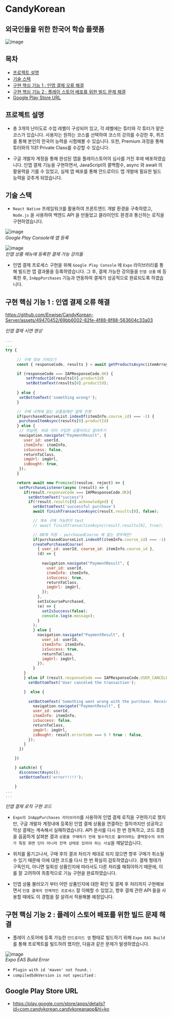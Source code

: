 # CandyKorean
## 외국인들을 위한 한국어 학습 플랫폼

![image](https://github.com/Enwise/CandyKorean-Server/assets/49470452/3dee151c-c4e7-40a2-9950-dad55b3df72c)


## 목차
- [프로젝트 설명](#프로젝트-설명)
- [기술 스택](#기술-스택)
- [구현 핵심 기능 1 : 인앱 결제 오류 해결](#구현-핵심-기능-1-:-인앱-결제-오류-해결)
- [구현 핵심 기능 2 : 플레이 스토어 배포를 위한 빌드 문제 해결](#구현-핵심-기능-2-:-플레이-스토어-배포를-위한-빌드-문제-해결)
- [Google Play Store URL](#Google-Play-Store-URL)

## 프로젝트 설명
- 총 3개의 난이도로 수업 레벨이 구성되어 있고, 각 레벨에는 튜터와 각 튜터가 맡은 코스가 있습니다. 사용자는 원하는 코스를 선택하여 코스의 강의를 수강한 후, 퀴즈를 통해 본인의 한국어 능력을 시험해볼 수 있습니다. 또한, Premium 과정을 통해 튜터와의 1대1 Private Class를 수강할 수 있습니다.

- 구글 개발자 계정을 통해 완성된 앱을 플레이스토어의 심사를 거친 후에 배포하였습니다. 인앱 결제 기능을 구현하면서, JavaScript의 콜백함수, async 와 await 의 활용력을 기를 수 있었고, 실제 앱 배포를 통해 안드로이드 앱 개발에 필요한 빌드 능력을 갖추게 되었습니다.

## 기술 스택
- `React Native` 프레임워크를 활용하여 프론트엔드 개발 환경을 구축하였고, `Node.js` 을 사용하여 백엔드 API 을 만들었고 클라이언트 환경과 통신하는 로직을 구현하였습니다.
  
![image](https://github.com/Enwise/CandyKorean-Server/assets/49470452/9cddc07d-9b41-452a-b327-31a3dfec374f)  
*Google Play Console에 앱 등록*  

![image](https://github.com/Enwise/CandyKorean-Server/assets/49470452/f91f3957-b1ee-4698-ba96-b01ef432b6b6)  
*인앱 상품 메뉴에 등록한 결제 가능 강의들*  

  
- 인앱 결제 프로세스 구현을 위해 `Google Play Console` 에 `Expo` 라이브러리를 통해 빌드한 앱 결과물을 등록하였습니다. 그 후, 결제 가능한 강의들을 `인앱 상품` 에 등록한 후, `InAppPurchases` 기능과 연동하여 결제가 성공적으로 완료되도록 하였습니다.

## 구현 핵심 기능 1 : 인앱 결제 오류 해결

https://github.com/Enwise/CandyKorean-Server/assets/49470452/69bb6002-82fe-4f88-8f88-563604c33a03

*인앱 결제 시연 영상*
```javascript
...
...
try {
    
     // 구매 정보 가져오기
     const { responseCode, results } = await getProductsAsync(itemArray);

     if (responseCode === IAPResponseCode.OK) {
         setProductId(results[0].productId)
         setBottomText(results[0].productId);
         
     } else {
      setBottomText('something wrong!');
     }

     // 구매 내역에 없는 상품일때만 결제 진행
     if(purchasedCourseList.indexOf(itemInfo.course_id) === -1) {
      purchaseItemAsync(results[0].productId)
     } else {
      // 아닐떈, 바로 이미 구입한 상품이라고 알려주기
      navigation.navigate("PaymentResult", {
        user_id: userId,
        itemInfo: itemInfo,
        isSuccess: false,
        returnToClass,
        imgUrl: imgUrl,
        isBought: true,
      });
     }

     return await new Promise((resolve, reject) => {
      setPurchaseListener(async (result) => {
        if(result.responseCode === IAPResponseCode.OK){
          setBottomText("success")
          if(!result.results[0].acknowledged) {
            setBottomText('successful purchase')
            await finishTransactionAsync(result.results[0], false);

            // 계속 구매 가능한지 test 
            // await finishTransactionAsync(result.results[0], true);

            // DB에 저장 - purchasedCourse 에 없는 경우에만!
            if(purchasedCourseList.indexOf(itemInfo.course_id) === -1) {
            createPurchasedCourse(
              { user_id: userId, course_id: itemInfo.course_id },
              (d) => {
      
                navigation.navigate("PaymentResult", {
                  user_id: userId,
                  itemInfo: itemInfo,
                  isSuccess: true,
                  returnToClass,
                  imgUrl: imgUrl,
                });
              },
              setIsCoursePurchased,
              (e) => {
                setIsSuccess(false);
                console.log(e.message);
              }
            );
            } else {
              navigation.navigate("PaymentResult", {
                user_id: userId,
                itemInfo: itemInfo,
                isSuccess: true,
                returnToClass,
                imgUrl: imgUrl,
              });
            }
        }
        } else if (result.responseCode === IAPResponseCode.USER_CANCELED || result.responseCode === IAPResponseCode.DEFERRED) {
          setBottomText('User canceled the transaction');

        }  else {
          
          setBottomText(`Something went wrong with the purchase. Received errorCode ${result.errorCode}`);
            navigation.navigate("PaymentResult", {
            user_id: userId,
            itemInfo: itemInfo,
            isSuccess: false,
            returnToClass,
            imgUrl: imgUrl,
            isBought: result.errorCode === 8 ? true : false,
          });
        }
      })

    })

    } catch(e) {
      disconnectAsync();
      setBottomText('error!!!!!');

    }
...
...
```

*인앱 결제 로직 구현 코드*

- `Expo의 InAppPurchases 라이브러리`를 사용하여 인앱 결제 로직을 구현하기로 했지만, 구글 개발자 계정내에 등록된 인앱 결제 상품을 연결하는 절차까지만 성공하고 막상 결제는 계속해서 실패하였습니다. API 문서를 다시 한 번 정독하고, 코드 흐름을 꼼꼼하게 살펴본 결과 `상품을 구매하기 전에 필수적으로 불러야하는 콜백함수의 위치가 특정 화면 단이 아니라 전역 상태로 있어야 하는 사실`을 깨달았습니다.
- 위치를 옮기고나서, 구매 후의 결과 처리가 제대로 되지 않으면 향후 구매가 취소될 수 있기 때문에 이에 대한 코드를 다시 한 번 확실히 검토하였습니다. 결제 형태가 구독인지, 아니면 일회성 상품인지에 따라서도 다른 처리를 해줘야하기 때문에, 이를 잘 고려하여 최종적으로 기능 구현을 완료하였습니다.

- 인앱 상품 불러오기 부터 어떤 상품인지에 대한 확인 및 결제 후 처리까지 구현해보면서 `인앱 결제의 전체적인 프로세스` 잘 이해할 수 있었고, 향후 결제 관련 API 들을 사용할 때에도 이 경험을 잘 살려서 적용해볼 예정입니다.


## 구현 핵심 기능 2 : 플레이 스토어 배포를 위한 빌드 문제 해결

- 플레이 스토어에 등록 가능한 `안드로이드 앱` 형태로 빌드하기 위해 `Expo EAS Build` 를 통해 프로젝트를 빌드하려 했지만, 다음과 같은 문제가 발생하였습니다.

![image](https://github.com/Enwise/CandyKorean-Server/assets/49470452/08892fb6-cbba-4d36-ae4e-af7602cde3e1)  
*Expo EAS Build Error*
- `Plugin with id 'maven' not found.` : 
- `compiledSdkVersion is not specified` : 

## Google Play Store URL
- https://play.google.com/store/apps/details?id=com.candykorean.candykoreanapp&hl=ko
